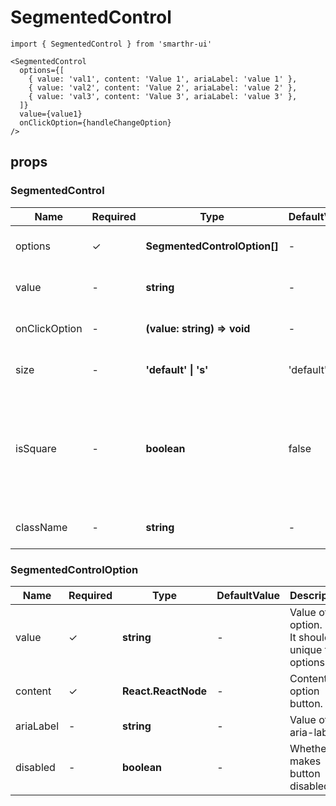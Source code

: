 # SegmentedControl

```tsx
import { SegmentedControl } from 'smarthr-ui'
```

```tsx
<SegmentedControl
  options={[
    { value: 'val1', content: 'Value 1', ariaLabel: 'value 1' },
    { value: 'val2', content: 'Value 2', ariaLabel: 'value 2' },
    { value: 'val3', content: 'Value 3', ariaLabel: 'value 3' },
  ]}
  value={value1}
  onClickOption={handleChangeOption}
/>
```

## props

### SegmentedControl

| Name          | Required | Type                         | DefaultValue | Description                                                                               |
| ------------- | -------- | ---------------------------- | ------------ | ----------------------------------------------------------------------------------------- |
| options       | ✓        | **SegmentedControlOption[]** | -            | Data of each option.                                                                      |
| value         | -        | **string**                   | -            | Value of selected option.                                                                 |
| onClickOption | -        | **(value: string) => void**  | -            | Fired when option is clicked.                                                             |
| size          | -        | **'default' \| 's'**         | 'default'    | Size of each button.                                                                      |
| isSquare      | -        | **boolean**                  | false        | Whether makes each button square. <br/>It is set when each option button are icon button. |
| className     | -        | **string**                   | -            | ClassName for component                                                                   |

### SegmentedControlOption

| Name      | Required | Type                | DefaultValue | Description                                           |
| --------- | -------- | ------------------- | ------------ | ----------------------------------------------------- |
| value     | ✓        | **string**          | -            | Value of option. <br/>It should be unique to options. |
| content   | ✓        | **React.ReactNode** | -            | Content of option button.                             |
| ariaLabel | -        | **string**          | -            | Value of aria-label.                                  |
| disabled  | -        | **boolean**         | -            | Whether makes button disabled.                        |
